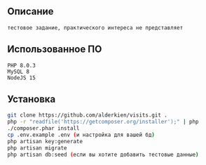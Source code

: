 ## Описание

    тестовое задание, практического интереса не представляет

## Использованное ПО

    PHP 8.0.3
    MySQL 8
    NodeJS 15

## Установка

```sh
git clone https://github.com/alderkien/visits.git .
php -r "readfile('https://getcomposer.org/installer');" | php
./composer.phar install
cp .env.example .env (и настройка для вашей бд)
php artisan key:generate
php artisan migrate
php artisan db:seed (если вы хотите добавить тестовые данные)
```

